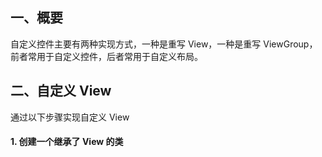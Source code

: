 ## 一、概要
自定义控件主要有两种实现方式，一种是重写 View，一种是重写 ViewGroup，前者常用于自定义控件，后者常用于自定义布局。


## 二、自定义 View
通过以下步骤实现自定义 View

#### 1. 创建一个继承了 View 的类
